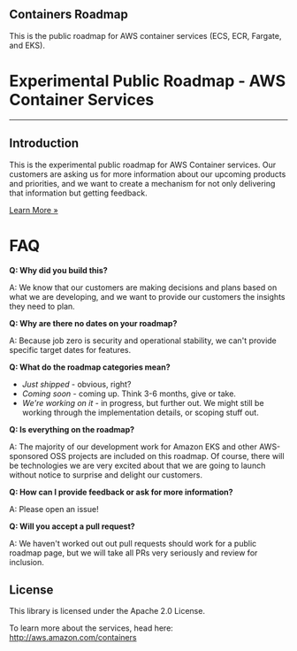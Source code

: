 ## Containers Roadmap

This is the public roadmap for AWS container services (ECS, ECR, Fargate, and EKS). 

# Experimental Public Roadmap - AWS Container Services
---

## Introduction
This is the experimental public roadmap for AWS Container services.
Our customers are asking us for more information about our upcoming products and
priorities, and we want to create a mechanism for not only delivering that information but
getting feedback.

[Learn More »](#faq)


# FAQ
**Q: Why did you build this?**

A: We know that our customers are making decisions and plans based on what we are developing, and we want to provide our customers the insights they need to plan.

**Q: Why are there no dates on your roadmap?**

A: Because job zero is security and operational stability, we can't provide specific
target dates for features.

**Q: What do the roadmap categories mean?**
* *Just shipped* - obvious, right?
* *Coming soon* - coming up.  Think 3-6 months, give or take.
* *We're working on it* - in progress, but further out.  We might still be working through the implementation details, or scoping stuff out.

**Q: Is everything on the roadmap?**

A: The majority of our development work for Amazon EKS and other AWS-sponsored OSS projects are included on this roadmap. Of course, there will be technologies we are very excited about that we are going to launch without notice to surprise and delight our customers.

**Q: How can I provide feedback or ask for more information?**

A: Please open an issue!

**Q: Will you accept a pull request?**

A: We haven't worked out out pull requests should work for a public roadmap page, but we will take all PRs very seriously and review for inclusion.


## License

This library is licensed under the Apache 2.0 License. 

To learn more about the services, head here: http://aws.amazon.com/containers
